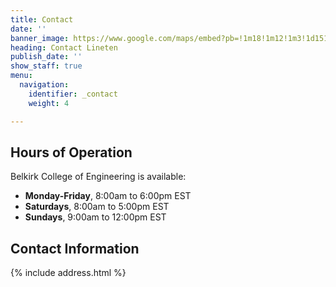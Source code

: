 ```yaml
---
title: Contact
date: ''
banner_image: https://www.google.com/maps/embed?pb=!1m18!1m12!1m3!1d1519.686008960587!2d-0.2282559563492103!3d51.512510192765255!2m3!1f0!2f0!3f0!3m2!1i1024!2i768!4f13.1!3m3!1m2!1s0x48760e24d2bfa55f%3A0x1165ff9d68fc9627!2sLondon+W12!5e0!3m2!1sen!2suk!4v1531751949246
heading: Contact Lineten
publish_date: ''
show_staff: true
menu:
  navigation:
    identifier: _contact
    weight: 4

---
```

## Hours of Operation
Belkirk College of Engineering is available:

- **Monday-Friday**, 8:00am to 6:00pm EST
- **Saturdays**, 8:00am to 5:00pm EST
- **Sundays**, 9:00am to 12:00pm EST

## Contact Information
{% include address.html %}